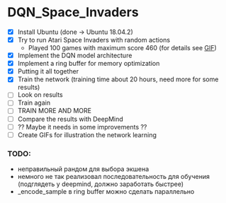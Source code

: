 # DQN_Space_Invaders

- [x] Install Ubuntu (done -> Ubuntu 18.04.2)
- [x] Try to run Atari Space Invaders with random actions
   * Played 100 games with maximum score 460 (for details see [GIF][1])
- [x] Implement the DQN model architecture
- [x] Implement a ring buffer for memory optimization
- [x] Putting it all together
- [x] Train the network (training time about 20 hours, need more for some results)
- [ ] Look on results
- [ ] Train again
- [ ] TRAIN MORE AND MORE
- [ ] Compare the results with DeepMind
- [ ] ?? Maybe it needs in some improvements ??
- [ ] Create GIFs for illustration the network learning

### TODO:
 - неправильный рандом для выбора экшена
 - немного не так реализовал последовательность для обучения (подглядеть у deepmind, должно заработать быстрее)
 - _encode_sample в ring buffer можно сделать параллельно

[1]: https://github.com/MichaelMurashov/DQN_Space_Invaders/blob/master/gifs/random_actions.gif
